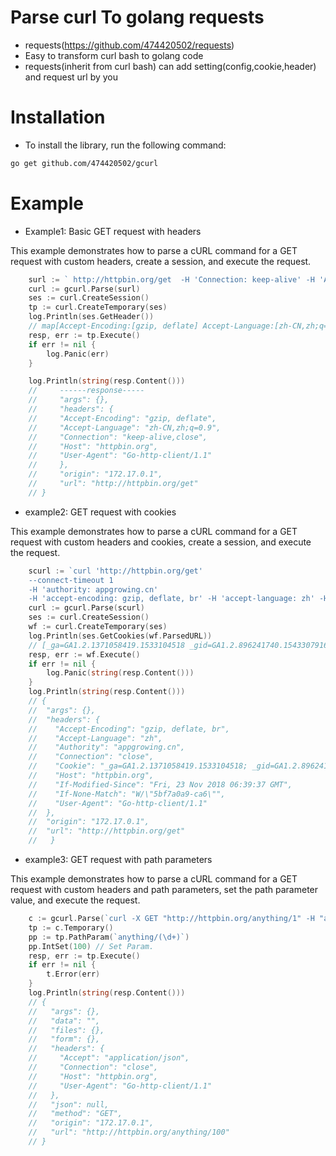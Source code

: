 # Parse curl To golang requests

* requests(https://github.com/474420502/requests)
* Easy to transform curl bash to golang code
* requests(inherit from curl bash) can add setting(config,cookie,header) and request url by you

# Installation

* To install the library, run the following command:
```bash
go get github.com/474420502/gcurl
```

# Example

* Example1: Basic GET request with headers

This example demonstrates how to parse a cURL command for a GET request with custom headers, create a session, and execute the request.
```go
	surl := ` http://httpbin.org/get  -H 'Connection: keep-alive' -H 'Accept-Encoding: gzip, deflate' -H 'Accept-Language: zh-CN,zh;q=0.9'`
	curl := gcurl.Parse(surl)
	ses := curl.CreateSession()
	tp := curl.CreateTemporary(ses)
	log.Println(ses.GetHeader())
	// map[Accept-Encoding:[gzip, deflate] Accept-Language:[zh-CN,zh;q=0.9] Connection:[keep-alive]]
	resp, err := tp.Execute()
	if err != nil {
		log.Panic(err)
	}

	log.Println(string(resp.Content()))
	//     ------response-----
	//     "args": {},
	//     "headers": {
	//     "Accept-Encoding": "gzip, deflate",
	//     "Accept-Language": "zh-CN,zh;q=0.9",
	//     "Connection": "keep-alive,close",
	//     "Host": "httpbin.org",
	//     "User-Agent": "Go-http-client/1.1"
	//     },
	//     "origin": "172.17.0.1",
	//     "url": "http://httpbin.org/get"
	// }
```

* example2: GET request with cookies

This example demonstrates how to parse a cURL command for a GET request with custom headers and cookies, create a session, and execute the request.

```go
	scurl := `curl 'http://httpbin.org/get' 
	--connect-timeout 1 
	-H 'authority: appgrowing.cn'
	-H 'accept-encoding: gzip, deflate, br' -H 'accept-language: zh' -H 'cookie: _ga=GA1.2.1371058419.1533104518; _gid=GA1.2.896241740.1543307916; _gat_gtag_UA_4002880_19=1' -H 'if-none-match: W/"5bf7a0a9-ca6"' -H 'if-modified-since: Fri, 23 Nov 2018 06:39:37 GMT'`
	curl := gcurl.Parse(scurl)
	ses := curl.CreateSession()
	wf := curl.CreateTemporary(ses)
	log.Println(ses.GetCookies(wf.ParsedURL))
	// [_ga=GA1.2.1371058419.1533104518 _gid=GA1.2.896241740.1543307916 _gat_gtag_UA_4002880_19=1]
	resp, err := wf.Execute()
	if err != nil {
		log.Panic(string(resp.Content()))
	}
	log.Println(string(resp.Content()))
	// {
	// 	"args": {},
	// 	"headers": {
	// 	  "Accept-Encoding": "gzip, deflate, br",
	// 	  "Accept-Language": "zh",
	// 	  "Authority": "appgrowing.cn",
	// 	  "Connection": "close",
	// 	  "Cookie": "_ga=GA1.2.1371058419.1533104518; _gid=GA1.2.896241740.1543307916; _gat_gtag_UA_4002880_19=1",
	// 	  "Host": "httpbin.org",
	// 	  "If-Modified-Since": "Fri, 23 Nov 2018 06:39:37 GMT",
	// 	  "If-None-Match": "W/\"5bf7a0a9-ca6\"",
	// 	  "User-Agent": "Go-http-client/1.1"
	// 	},
	// 	"origin": "172.17.0.1",
	// 	"url": "http://httpbin.org/get"
	//   }
```

* example3: GET request with path parameters

This example demonstrates how to parse a cURL command for a GET request with custom headers and path parameters, set the path parameter value, and execute the request.

```go
	c := gcurl.Parse(`curl -X GET "http://httpbin.org/anything/1" -H "accept: application/json"`)
	tp := c.Temporary()
	pp := tp.PathParam(`anything/(\d+)`)
	pp.IntSet(100) // Set Param. 
	resp, err := tp.Execute()
	if err != nil {
		t.Error(err)
	}
	log.Println(string(resp.Content()))
	// {
	//   "args": {}, 
	//   "data": "", 
	//   "files": {}, 
	//   "form": {}, 
	//   "headers": {
	//     "Accept": "application/json", 
	//     "Connection": "close", 
	//     "Host": "httpbin.org", 
	//     "User-Agent": "Go-http-client/1.1"
	//   }, 
	//   "json": null, 
	//   "method": "GET", 
	//   "origin": "172.17.0.1", 
	//   "url": "http://httpbin.org/anything/100"
	// }
```